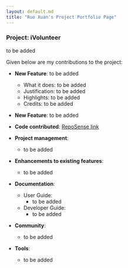 ```yaml
---
layout: default.md
title: "Ruo Xuan's Project Portfolio Page"
---
```

### Project: iVolunteer

to be added

Given below are my contributions to the project:

* **New Feature**: to be added
    * What it does: to be added
    * Justification: to be added
    * Highlights: to be added
    * Credits: to be added

* **New Feature**: to be added

* **Code contributed**: [RepoSense link](https://nus-cs2103-ay2324s1.github.io/tp-dashboard/?search=ruo-x&breakdown=true)

* **Project management**:
    * to be added

* **Enhancements to existing features**:
    * to be added
* **Documentation**:
    * User Guide:
        * to be added
    * Developer Guide:
        * to be added

* **Community**:
    * to be added

* **Tools**:
    * to be added
